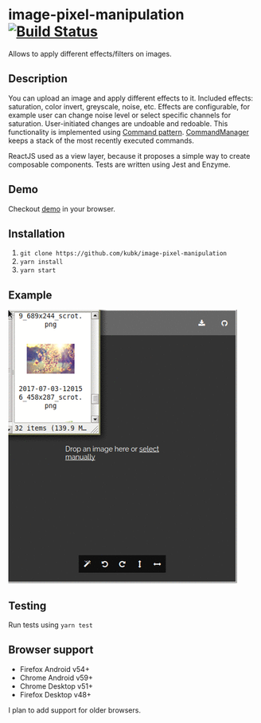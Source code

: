 # image-pixel-manipulation [![Build Status](https://travis-ci.org/kubk/image-pixel-manipulation.svg?branch=master)](https://travis-ci.org/kubk/image-pixel-manipulation) 

Allows to apply different effects/filters on images.

## Description
You can upload an image and apply different effects to it. Included effects: saturation, color invert, greyscale, noise, etc. Effects are configurable, for example user can change noise level or select specific channels for saturation.
User-initiated changes are undoable and redoable. This functionality is implemented using [Command pattern](https://en.wikipedia.org/wiki/Command_pattern). [CommandManager](src/command/CommandManager.js) keeps a stack of the most recently executed commands.

ReactJS used as a view layer, because it proposes a simple way to create composable components. Tests are written using Jest and Enzyme.

## Demo
Checkout [demo](https://kubk.github.io/image-pixel-manipulation/build) in your browser.

## Installation
1. `git clone https://github.com/kubk/image-pixel-manipulation`
2. `yarn install`
3. `yarn start`

## Example
![example](out.gif)

## Testing
Run tests using `yarn test`

## Browser support
- Firefox Android v54+
- Chrome Android v59+
- Chrome Desktop v51+
- Firefox Desktop v48+

I plan to add support for older browsers.
